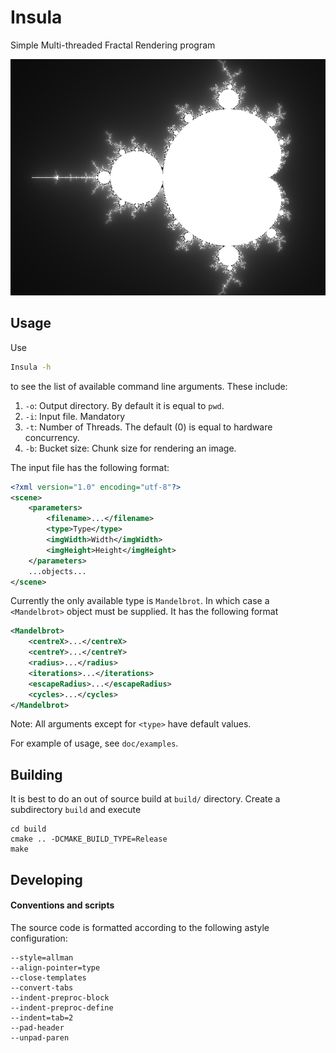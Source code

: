 # Insula

Simple Multi-threaded Fractal Rendering program

![Mandelbrot](doc/mandelbrot.png)

## Usage

Use
```bash
Insula -h
```
to see the list of available command line arguments. These include:

1. `-o`: Output directory. By default it is equal to `pwd`.
2. `-i`: Input file. Mandatory
3. `-t`: Number of Threads. The default (0) is equal to hardware concurrency.
4. `-b`: Bucket size: Chunk size for rendering an image.

The input file has the following format:
```xml
<?xml version="1.0" encoding="utf-8"?>
<scene>
	<parameters>
		<filename>...</filename>
		<type>Type</type>
		<imgWidth>Width</imgWidth>
		<imgHeight>Height</imgHeight>
	</parameters>
	...objects...
</scene>
```
Currently the only available type is `Mandelbrot`. In which case a
`<Mandelbrot>` object must be supplied. It has the following format
```xml
<Mandelbrot>
	<centreX>...</centreX>
	<centreY>...</centreY>
	<radius>...</radius>
	<iterations>...</iterations>
	<escapeRadius>...</escapeRadius>
	<cycles>...</cycles>
</Mandelbrot>
```
Note: All arguments except for `<type>` have default values.

For example of usage, see `doc/examples`.

## Building

It is best to do an out of source build at `build/` directory. Create a
subdirectory `build` and execute
```
cd build
cmake .. -DCMAKE_BUILD_TYPE=Release
make
```

## Developing

#### Conventions and scripts

The source code is formatted according to the following astyle
configuration:
```
--style=allman
--align-pointer=type	
--close-templates
--convert-tabs
--indent-preproc-block
--indent-preproc-define
--indent=tab=2
--pad-header
--unpad-paren
```
